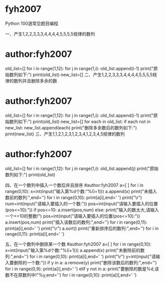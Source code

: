 # fyh2007
Python 100道常见题目编程

一、产生1,2,2,3,3,3,4,4,4,4,5,5,5,5规律的数列
# author:fyh2007
old_list=[]
for i in range(1,12):
    for j in range(1,i):
        old_list.append(i-1)
print("原始数列如下:")
print(old_list)
new_list=[]
二、产生1,2,2,3,3,3,4,4,4,4,5,5,5,5规律的数列并且删除多余的数
# author:fyh2007
old_list=[]
for i in range(1,12):
    for j in range(1,i):
        old_list.append(i-1)
print("原始数列如下:")
print(old_list)
new_list=[]
for each in old_list:
    if each not in new_list:
        new_list.append(each)
print("删除多余数后的数列如下:")
print(new_list)
三、产生1,1,2,1,2,3,1,2,3,4,1,2,3,4,5规律的数列
# author:fyh2007
old_list=[]
for i in range(1,12):
    for j in range(1,i):
        old_list.append(j)
print("原始数列如下:")
print(old_list)

四、在一个数列中插入一个数后并且排序
#author:fyh2007
a=[ ]
for i in range(0,10):
    x=int(input("输入第%d个数:"%(i+1)))
    a.append(x)
print("未插入数前的数列:",end='')
for i in range(0,10):
          print(a[i],end='  ')
print("\r")
num=int(input("请输入要插入的一个数:"))
pos=int(input("请输入要插入的位置(pos<=10):"))
if pos<=10:
    a.insert(pos,num)
else:
    print("输入的数太大,请输入一个<=10的整数!")
    pos=int(input("请输入要插入的位置(pos<=10):"))
    a.insert(pos,num)
print("插入该数后的数列:",end='')
for i in range(0,11):
          print(a[i],end='  ')
print("\r")
a.sort()
print("重新排序后的数列:",end='')
for i in range(0,11):
          print(a[i],end='  ')

五、在一个数列中删除某一个数
#author:fyh2007
a=[ ]
for i in range(0,10):
    x=int(input("输入第%d个数:"%(i+1)))
    a.append(x)
print("未删除前的数列:",end='')
for i in range(0,10):
          print(a[i],end='  ')
print("\r")
y=int(input("请输入要删除的一个数:"))
if y in a:
    a.remove(y)
    print("删除该数后的数列:",end='')
    for i in range(0,9):
        print(a[i],end='  ')
elif y not in a:
    print("要删除的数是%d,该数不在原数列中!"%y,end='')
    for i in range(0,10):
        print(a[i],end='  ')
   
